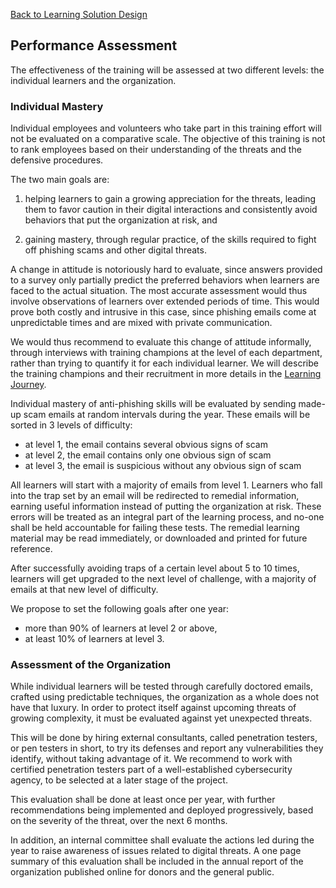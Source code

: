 [Back to Learning Solution Design](600-LEARNING-SOLUTION-DESIGN.md)
## Performance Assessment

The effectiveness of the training will be assessed at two different levels:
the individual learners and the organization.

### Individual Mastery

Individual employees and volunteers who take part in this training effort
will not be evaluated on a comparative scale. The objective of this training
is not to rank employees based on their understanding of the threats and
the defensive procedures.

The two main goals are:

1. helping learners to gain a growing appreciation for the threats,
leading them to favor caution in their digital interactions and
consistently avoid behaviors that put the organization at risk, and

2. gaining mastery, through regular practice, of the skills required
to fight off phishing scams and other digital threats.

A change in attitude is notoriously hard to evaluate, since answers provided
to a survey only partially predict the preferred behaviors when learners are
faced to the actual situation. The most accurate assessment would thus
involve observations of learners over extended periods of time. This would
prove both costly and intrusive in this case, since phishing emails come at
unpredictable times and are mixed with private communication.

We would thus recommend to evaluate this change of attitude informally,
through interviews with training champions at the level of each department,
rather than trying to quantify it for each individual learner. We will
describe the training champions and their recruitment in more details in
the [Learning Journey](620-LEARNING-JOURNEY.md).

Individual mastery of anti-phishing skills will be evaluated by sending
made-up scam emails at random intervals during the year. These emails will
be sorted in 3 levels of difficulty:

* at level 1, the email contains several obvious signs of scam
* at level 2, the email contains only one obvious sign of scam
* at level 3, the email is suspicious without any obvious sign of scam

All learners will start with a majority of emails from level 1.
Learners who fall into the trap set by an email will be redirected
to remedial information, earning useful information instead of putting
the organization at risk. These errors will be treated as an integral part
of the learning process, and no-one shall be held accountable for failing
these tests. The remedial learning material may be read immediately,
or downloaded and printed for future reference.

After successfully avoiding traps of a certain level about 5 to 10 times,
learners will get upgraded to the next level of challenge, with a majority
of emails at that new level of difficulty.

We propose to set the following goals after one year:

- more than 90% of learners at level 2 or above,
- at least 10% of learners at level 3.

### Assessment of the Organization

While individual learners will be tested through carefully doctored emails,
crafted using predictable techniques, the organization as a whole does not
have that luxury. In order to protect itself against upcoming threats of
growing complexity, it must be evaluated against yet unexpected threats.

This will be done by hiring external consultants, called penetration testers,
or pen testers in short, to try its defenses and report any vulnerabilities
they identify, without taking advantage of it. We recommend to work with
certified penetration testers part of a well-established cybersecurity agency,
to be selected at a later stage of the project.

This evaluation shall be done at least once per year, with further
recommendations being implemented and deployed progressively, based
on the severity of the threat, over the next 6 months.

In addition, an internal committee shall evaluate the actions led during
the year to raise awareness of issues related to digital threats. A one page
summary of this evaluation shall be included in the annual report of the
organization published online for donors and the general public.
